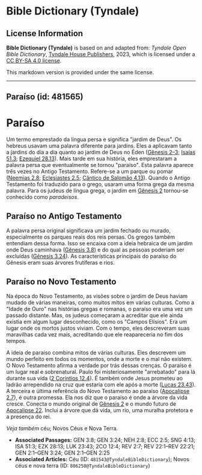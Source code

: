 # Bible Dictionary (Tyndale)

## License Information

**Bible Dictionary (Tyndale)** is based on and adapted from: _Tyndale Open Bible Dictionary_, [Tyndale House Publishers](https://tyndaleopenresources.com/), 2023, which is licensed under a [CC BY-SA 4.0 license](https://creativecommons.org/licenses/by-sa/4.0/legalcode.en).

This markdown version is provided under the same license.



--------------------------------

## Paraíso (id: 481565)

Paraíso
=======

Um termo emprestado da língua persa e significa "jardim de Deus". Os hebreus usavam uma palavra diferente para jardins. Eles a aplicavam tanto a jardins do dia a dia quanto ao jardim de Deus no Éden ([Gênesis 2–3](https://ref.ly/Gen2:1-Gen3:24); [Isaías 51\.3](https://ref.ly/Isa51:3); [Ezequiel 28\.13](https://ref.ly/Ezek28:13)). Mais tarde em sua história, eles emprestaram a palavra persa que eventualmente se tornou "paraíso". Esta palavra aparece três vezes no Antigo Testamento. Refere\-se a um parque ou pomar ([Neemias 2\.8](https://ref.ly/Neh2:8); [Eclesiastes 2\.5](https://ref.ly/Eccl2:5); [Cântico de Salomão 4\.13](https://ref.ly/Song4:13)). Quando o Antigo Testamento foi traduzido para o grego, usaram uma forma grega da mesma palavra. Para os judeus de língua grega, o jardim em [Gênesis 2](https://ref.ly/Gen2:1-Gen2:25) tornou\-se conhecido como *paradeisos*.

Paraíso no Antigo Testamento
----------------------------

A palavra persa original significava um jardim fechado ou murado, especialmente os parques reais dos reis persas. Os gregos também entendiam dessa forma. Isso se encaixa com a ideia hebraica de um jardim onde Deus caminhava ([Gênesis 3\.8](https://ref.ly/Gen3:8)) e do qual as pessoas poderiam ser excluídas ([Gênesis 3\.24](https://ref.ly/Gen3:24)). As características principais do paraíso do Gênesis eram suas árvores frutíferas e rios.

Paraíso no Novo Testamento
--------------------------

Na época do Novo Testamento, as visões sobre o jardim de Deus haviam mudado de várias maneiras, como muitos mitos em várias culturas. Como a "Idade de Ouro" nas histórias gregas e romanas, o paraíso era uma vez um passado distante. Mas, os judeus começaram a acreditar que ele ainda existia em algum lugar desconhecido, como os "Campos Elísios". Era um lugar onde os mortos justos viviam. Com o tempo, eles descreveram suas maravilhas cada vez mais, acreditando que ele reapareceria no fim dos tempos.

A ideia de paraíso combina mitos de várias culturas. Eles descrevem um mundo perfeito em todos os momentos, onde a morte e o mal não existem. O Novo Testamento afirma a verdade por trás dessas crenças. O paraíso é um lugar real e sobrenatural. Paulo foi misteriosamente "arrebatado" para lá durante sua vida ([2 Coríntios 12\.4](https://ref.ly/2Cor12:4)). É também onde Jesus prometeu ao ladrão arrependido na cruz que estaria com ele após a morte ([Lucas 23\.43](https://ref.ly/Luke23:43)). A terceira e última referência do Novo Testamento ao paraíso ([Apocalipse 2\.7](https://ref.ly/Rev2:7)), é outra promessa. Ela nos diz que o paraíso é onde a árvore da vida cresce. Conecta o mundo original de [Gênesis 2](https://ref.ly/Gen2:1-Gen2:25) e o mundo futuro de [Apocalipse 22](https://ref.ly/Rev22:1-Rev22:21). Inclui a árvore que dá vida, um rio, uma muralha protetora e a presença do rei.

*Veja também* céu; Novos Céus e Nova Terra.

* **Associated Passages:** GEN 3:8; GEN 3:24; NEH 2:8; ECC 2:5; SNG 4:13; ISA 51:3; EZK 28:13; LUK 23:43; 2CO 12:4; REV 2:7; REV 22:1–REV 22:21; GEN 2:1–GEN 3:24; GEN 2:1–GEN 2:25
* **Associated Articles:** Céu (ID: `481543@TyndaleBibleDictionary`); Novos céus e nova terra (ID: `806250@TyndaleBibleDictionary`)

